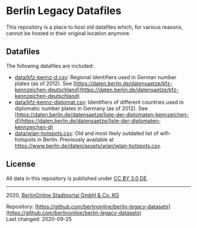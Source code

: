 # Berlin Legacy Datafiles

This repository is a place to host old datafiles which, for various reasons, cannot be hosted in their original location anymore.

## Datafiles

The following datafiles are included:

- [data/kfz-kennz-d.csv](data/kfz-kennz-d.csv): Regional identifiers used in German number plates (as of 2012). See [https://daten.berlin.de/datensaetze/kfz-kennzeichen-deutschland](https://daten.berlin.de/datensaetze/kfz-kennzeichen-deutschland)
- [data/kfz-kennz-diplomat.csv](data/kfz-kennz-diplomat.csv): Identifiers of different countries used in diplomatic number plates in Germany (as of 2012). See [https://daten.berlin.de/datensaetze/liste-der-diplomaten-kennzeichen-d](https://daten.berlin.de/datensaetze/liste-der-diplomaten-kennzeichen-d)
- [data/wlan-hotspots.csv](data/wlan-hotspots.csv): Old and most likely outdated list of wifi-hotspots in Berlin. Previously available at https://www.berlin.de/daten/assets/wlan/wlan-hotspots.csv.

## License

All data in this repository is published under [CC BY 3.0 DE](https://creativecommons.org/licenses/by/3.0/de/).

---

2020, [BerlinOnline Stadtportal GmbH & Co. KG](https://www.berlinonline.net)

Repository: [https://github.com/berlinonline/berlin-legacy-datasets](https://github.com/berlinonline/berlin-legacy-datasets)<br/>
Last changed: 2020-09-25
